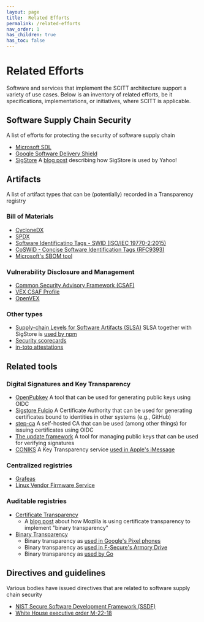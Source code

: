 ```yaml
---
layout: page
title:  Related Efforts
permalink: /related-efforts
nav_order: 1
has_children: true
has_toc: false
---
```


# Related Efforts

Software and services that implement the SCITT architecture support a variety of use cases. Below is an inventory of related efforts, be it specifications, implementations, or initiatives, where SCITT is applicable.

## Software Supply Chain Security
A list of efforts for protecting the security of software supply chain

- [Microsoft SDL](https://www.microsoft.com/en-us/securityengineering/sdl)
- [Google Software Delivery Shield](https://github.blog/2023-04-19-introducing-npm-package-provenance/)
- [SigStore](https://www.sigstore.dev/)
A [blog post](https://openssf.org/case-studies/2024/02/16/scaling-up-supply-chain-security-implementing-sigstore-for-seamless-container-image-signing/)
describing how SigStore is used by Yahoo!


## Artifacts
A list of artifact types that can be (potentially) recorded in a Transparency registry

### Bill of Materials

- [CycloneDX](https://cyclonedx.org)
- [SPDX](https://spdx.dev/)
- [Software Identificatino Tags - SWID (ISO/IEC 19770-2:2015)](https://www.iso.org/standard/65666.html)
- [CoSWID - Concise Software Identification Tags (RFC9393)](https://datatracker.ietf.org/doc/rfc9393/)
- [Microsoft's SBOM tool](https://github.com/microsoft/sbom-tool)

### Vulnerability Disclosure and Management

- [Common Security Advisory Framework (CSAF)](https://csaf.io)
- [VEX CSAF Profile](https://docs.oasis-open.org/csaf/csaf/v2.0/os/csaf-v2.0-os.html#45-profile-5-vex)
- [OpenVEX](https://github.com/openvex)

### Other types
- [Supply-chain Levels for Software Artifacts (SLSA)](https://slsa.dev/)
SLSA together with SigStore is [used by npm](https://github.blog/2023-04-19-introducing-npm-package-provenance/)
- [Security scorecards](https://securityscorecards.dev/)
- [in-toto attestations](https://in-toto.io/)

## Related tools

### Digital Signatures and Key Transparency

- [OpenPubkey](https://www.bastionzero.com/openpubkey)
A tool that can be used for generating public keys using OIDC
- [Sigstore Fulcio](https://docs.sigstore.dev/certificate_authority/overview/)
A Certificate Authority that can be used for generating certificates bound to identities in other systems (e.g., GitHub)
- [step-ca](https://github.com/smallstep/certificates)
A self-hosted CA that can be used (among other things) for issuing certificates using OIDC
- [The update framework](https://theupdateframework.io/)
A tool for managing public keys that can be used for verifying signatures
- [CONIKS](https://coniks-sys.github.io/)
A Key Transparency service [used in Apple's iMessage](https://security.apple.com/blog/imessage-contact-key-verification/)

### Centralized registries

- [Grafeas](https://grafeas.io/)
- [Linux Vendor Firmware Service](https://fwupd.org/)

### Auditable registries
- [Certificate Transparency](https://certificate.transparency.dev/)
  - A [blog post](https://wiki.mozilla.org/Security/Binary_Transparency) about how Mozilla is using
  certificate transparency to implement "binary transparency"
- [Binary Transparency](https://binary.transparency.dev/)
  - Binary transparency as [used in Google's Pixel phones](https://developers.google.com/android/binary_transparency/pixel)
  - Binary transparency as [used in F-Secure's Armory Drive](https://github.com/usbarmory/armory-drive/wiki/Firmware-Transparency)
  - Binary transparency as [used by Go](https://go.googlesource.com/proposal/+/master/design/25530-sumdb.md)

## Directives and guidelines
Various bodies have issued directives that are related to software supply chain security

- [NIST Secure Software Development Framework (SSDF)](https://csrc.nist.gov/pubs/sp/800/218/final)
- [White House executive order M-22-18](https://www.whitehouse.gov/wp-content/uploads/2022/09/M-22-18.pdf)